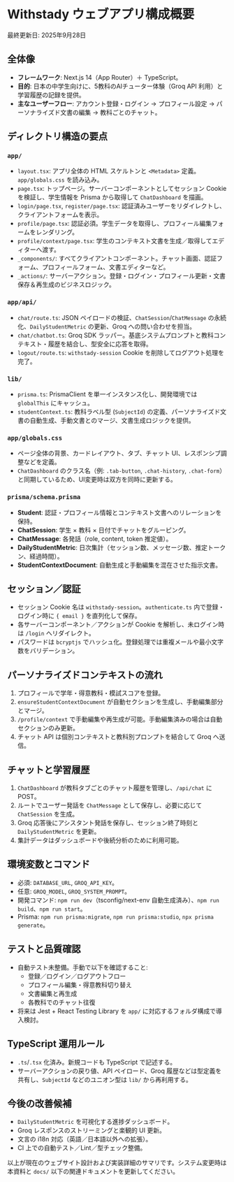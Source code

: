 # Withstady ウェブアプリ構成概要

最終更新日: 2025年9月28日

## 全体像
- **フレームワーク**: Next.js 14（App Router）＋ TypeScript。
- **目的**: 日本の中学生向けに、5教科のAIチューター体験（Groq API 利用）と学習履歴の記録を提供。
- **主なユーザーフロー**: アカウント登録・ログイン → プロフィール設定 → パーソナライズド文書の編集 → 教科ごとのチャット。

## ディレクトリ構造の要点
### `app/`
- `layout.tsx`: アプリ全体の HTML スケルトンと `<Metadata>` 定義。`app/globals.css` を読み込み。
- `page.tsx`: トップページ。サーバーコンポーネントとしてセッション Cookie を検証し、学生情報を Prisma から取得して `ChatDashboard` を描画。
- `login/page.tsx`, `register/page.tsx`: 認証済みユーザーをリダイレクトし、クライアントフォームを表示。
- `profile/page.tsx`: 認証必須。学生データを取得し、プロフィール編集フォームをレンダリング。
- `profile/context/page.tsx`: 学生のコンテキスト文書を生成／取得してエディターへ渡す。
- `_components/`: すべてクライアントコンポーネント。チャット画面、認証フォーム、プロフィールフォーム、文書エディターなど。
- `_actions/`: サーバーアクション。登録・ログイン・プロフィール更新・文書保存＆再生成のビジネスロジック。

### `app/api/`
- `chat/route.ts`: JSON ペイロードの検証、`ChatSession`/`ChatMessage` の永続化、`DailyStudentMetric` の更新、Groq への問い合わせを担当。
- `chat/chatbot.ts`: Groq SDK ラッパー。基底システムプロンプトと教科コンテキスト・履歴を結合し、型安全に応答を取得。
- `logout/route.ts`: `withstady-session` Cookie を削除してログアウト処理を完了。

### `lib/`
- `prisma.ts`: PrismaClient を単一インスタンス化し、開発環境では `globalThis` にキャッシュ。
- `studentContext.ts`: 教科ラベル型 (`SubjectId`) の定義、パーソナライズド文書の自動生成、手動文書とのマージ、文書生成ロジックを提供。

### `app/globals.css`
- ページ全体の背景、カードレイアウト、タブ、チャット UI、レスポンシブ調整などを定義。
- `ChatDashboard` のクラス名（例: `.tab-button`, `.chat-history`, `.chat-form`）と同期しているため、UI変更時は双方を同時に更新する。

### `prisma/schema.prisma`
- **Student**: 認証・プロフィール情報とコンテキスト文書へのリレーションを保持。
- **ChatSession**: 学生 × 教科 × 日付でチャットをグルーピング。
- **ChatMessage**: 各発話（role, content, token 推定値）。
- **DailyStudentMetric**: 日次集計（セッション数、メッセージ数、推定トークン、経過時間）。
- **StudentContextDocument**: 自動生成と手動編集を混在させた指示文書。

## セッション／認証
- セッション Cookie 名は `withstady-session`。`authenticate.ts` 内で登録・ログイン時に `{ email }` を直列化して保存。
- 各サーバーコンポーネント／アクションが Cookie を解析し、未ログイン時は `/login` へリダイレクト。
- パスワードは `bcryptjs` でハッシュ化。登録処理では重複メールや最小文字数をバリデーション。

## パーソナライズドコンテキストの流れ
1. プロフィールで学年・得意教科・模試スコアを登録。
2. `ensureStudentContextDocument` が自動セクションを生成し、手動編集部分とマージ。
3. `/profile/context` で手動編集や再生成が可能。手動編集済みの場合は自動セクションのみ更新。
4. チャット API は個別コンテキストと教科別プロンプトを結合して Groq へ送信。

## チャットと学習履歴
1. `ChatDashboard` が教科タブごとのチャット履歴を管理し、`/api/chat` に POST。
2. ルートでユーザー発話を `ChatMessage` として保存し、必要に応じて `ChatSession` を生成。
3. Groq 応答後にアシスタント発話を保存し、セッション終了時刻と `DailyStudentMetric` を更新。
4. 集計データはダッシュボードや後続分析のために利用可能。

## 環境変数とコマンド
- 必須: `DATABASE_URL`, `GROQ_API_KEY`。
- 任意: `GROQ_MODEL`, `GROQ_SYSTEM_PROMPT`。
- 開発コマンド: `npm run dev`（tsconfig/next-env 自動生成済み）、`npm run build`、`npm run start`。
- Prisma: `npm run prisma:migrate`, `npm run prisma:studio`, `npx prisma generate`。

## テストと品質確認
- 自動テスト未整備。手動で以下を確認すること:
  - 登録／ログイン／ログアウトフロー
  - プロフィール編集・得意教科切り替え
  - 文書編集と再生成
  - 各教科でのチャット往復
- 将来は Jest + React Testing Library を `app/` に対応するフォルダ構成で導入検討。

## TypeScript 運用ルール
- `.ts`/`.tsx` 化済み。新規コードも TypeScript で記述する。
- サーバーアクションの戻り値、API ペイロード、Groq 履歴などは型定義を共有し、`SubjectId` などのユニオン型は `lib/` から再利用する。

## 今後の改善候補
- `DailyStudentMetric` を可視化する進捗ダッシュボード。
- Groq レスポンスのストリーミングと楽観的 UI 更新。
- 文言の i18n 対応（英語／日本語以外への拡張）。
- CI 上での自動テスト／Lint／型チェック整備。

以上が現在のウェブサイト設計および実装詳細のサマリです。システム変更時は本資料と `docs/` 以下の関連ドキュメントを更新してください。

